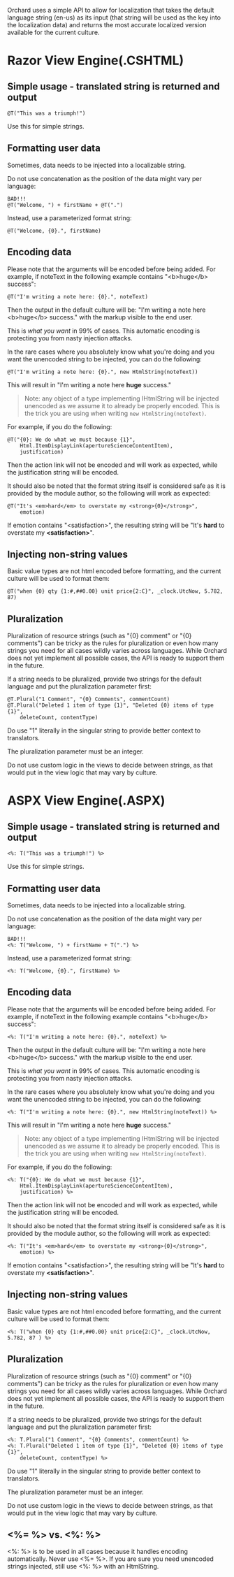 
Orchard uses a simple API to allow for localization that takes the default language string (en-us) as its input (that string will be used as the key into the localization data) and returns the most accurate localized version available for the current culture.

# Razor View Engine(.CSHTML)

## Simple usage - translated string is returned and output

    @T("This was a triumph!")


Use this for simple strings.

## Formatting user data

Sometimes, data needs to be injected into a localizable string.

Do not use concatenation as the position of the data might vary per language:

    
    BAD!!!
    @T("Welcome, ") + firstName + @T(".")


Instead, use a parameterized format string:

    
    @T("Welcome, {0}.", firstName)


## Encoding data
Please note that the arguments will be encoded before being added. For example, if noteText in the following example contains "&lt;b&gt;huge&lt;/b&gt; success":

    
    @T("I'm writing a note here: {0}.", noteText)


Then the output in the default culture will be: "I'm writing a note here &lt;b&gt;huge&lt;/b&gt; success." with the markup visible to the end user.

This is *what you want* in 99% of cases. This automatic encoding is protecting you from nasty injection attacks.

In the rare cases where you absolutely know what you're doing and you want the unencoded string to be injected, you can do the following:

    
    @T("I'm writing a note here: {0}.", new HtmlString(noteText))


This will result in "I'm writing a note here <b>huge</b> success."

> Note: any object of a type implementing IHtmlString will be injected unencoded as we assume it to already be properly encoded. This is the trick you are using when writing `new HtmlString(noteText)`.

For example, if you do the following:
    
    @T("{0}: We do what we must because {1}",
        Html.ItemDisplayLink(apertureScienceContentItem),
        justification)


Then the action link will not be encoded and will work as expected, while the justification string will be encoded.


It should also be noted that the format string itself is considered safe as it is provided by the module author, so the following will work as expected:

    
    @T("It's <em>hard</em> to overstate my <strong>{0}</strong>",
        emotion)


If emotion contains "&lt;satisfaction&gt;", the resulting string will be "It's <b>hard</b> to overstate my <b>&lt;satisfaction&gt;</b>".

## Injecting non-string values

Basic value types are not html encoded before formatting, and the current culture will be used to format them:

    
    @T("when {0} qty {1:#,##0.00} unit price{2:C}", _clock.UtcNow, 5.782, 87)


## Pluralization

Pluralization of resource strings (such as "{0} comment" or "{0} comments") can be tricky as the rules for pluralization or even how many strings you need for all cases wildly varies across languages. While Orchard does not yet implement all possible cases, the API is ready to support them in the future.

If a string needs to be pluralized, provide two strings for the default language and put the pluralization parameter first:

    
    @T.Plural("1 Comment", "{0} Comments", commentCount)
    @T.Plural("Deleted 1 item of type {1}", "Deleted {0} items of type {1}",
        deleteCount, contentType)


Do use "1" literally in the singular string to provide better context to translators.

The pluralization parameter must be an integer.

Do not use custom logic in the views to decide between strings, as that would put in the view logic that may vary by culture.

# ASPX View Engine(.ASPX)

## Simple usage - translated string is returned and output

    <%: T("This was a triumph!") %>


Use this for simple strings.

## Formatting user data

Sometimes, data needs to be injected into a localizable string.

Do not use concatenation as the position of the data might vary per language:

    
    BAD!!!
    <%: T("Welcome, ") + firstName + T(".") %>


Instead, use a parameterized format string:

    
    <%: T("Welcome, {0}.", firstName) %>


## Encoding data
Please note that the arguments will be encoded before being added. For example, if noteText in the following example contains "&lt;b&gt;huge&lt;/b&gt; success":

    
    <%: T("I'm writing a note here: {0}.", noteText) %>


Then the output in the default culture will be: "I'm writing a note here &lt;b&gt;huge&lt;/b&gt; success." with the markup visible to the end user.

This is *what you want* in 99% of cases. This automatic encoding is protecting you from nasty injection attacks.

In the rare cases where you absolutely know what you're doing and you want the unencoded string to be injected, you can do the following:

    
    <%: T("I'm writing a note here: {0}.", new HtmlString(noteText)) %>


This will result in "I'm writing a note here <b>huge</b> success."

> Note: any object of a type implementing IHtmlString will be injected unencoded as we assume it to already be properly encoded. This is the trick you are using when writing `new HtmlString(noteText)`.

For example, if you do the following:
    
    <%: T("{0}: We do what we must because {1}",
        Html.ItemDisplayLink(apertureScienceContentItem),
        justification) %>


Then the action link will not be encoded and will work as expected, while the justification string will be encoded.


It should also be noted that the format string itself is considered safe as it is provided by the module author, so the following will work as expected:

    
    <%: T("It's <em>hard</em> to overstate my <strong>{0}</strong>",
        emotion) %>


If emotion contains "&lt;satisfaction&gt;", the resulting string will be "It's <b>hard</b> to overstate my <b>&lt;satisfaction&gt;</b>".

## Injecting non-string values

Basic value types are not html encoded before formatting, and the current culture will be used to format them:

    
    <%: T("when {0} qty {1:#,##0.00} unit price{2:C}", _clock.UtcNow, 5.782, 87 ) %>


## Pluralization

Pluralization of resource strings (such as "{0} comment" or "{0} comments") can be tricky as the rules for pluralization or even how many strings you need for all cases wildly varies across languages. While Orchard does not yet implement all possible cases, the API is ready to support them in the future.

If a string needs to be pluralized, provide two strings for the default language and put the pluralization parameter first:

    
    <%: T.Plural("1 Comment", "{0} Comments", commentCount) %>
    <%: T.Plural("Deleted 1 item of type {1}", "Deleted {0} items of type {1}",
        deleteCount, contentType) %>


Do use "1" literally in the singular string to provide better context to translators.

The pluralization parameter must be an integer.

Do not use custom logic in the views to decide between strings, as that would put in the view logic that may vary by culture.

## &lt;%= %&gt; vs. &lt;%: %&gt;

&lt;%: %&gt; is to be used in all cases because it handles encoding automatically. Never use &lt;%= %&gt;. If you are sure you need unencoded strings injected, still use &lt;%: %&gt; with an HtmlString.

